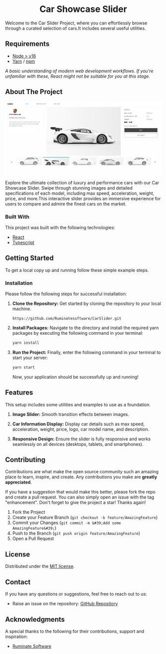 <h1 align="center">Car Showcase Slider</h1>

Welcome to the Car Slider Project, where you can effortlessly browse through a curated selection of cars.It includes several useful utilities.

## Requirements

- [Node > v16](https://nodejs.org/en/)
- [Yarn](https://yarnpkg.com/getting-started/install) / [npm](https://docs.npmjs.com/cli/v10/commands/npm-install)

_A basic understanding of modern web development workflows. If you're unfamiliar with these, React might not be suitable for you at this stage._

## About The Project

![Screenshot](images/cars.gif)

Explore the ultimate collection of luxury and performance cars with our Car Showcase Slider. Swipe through stunning images and detailed specifications of each model, including max speed, acceleration, weight, price, and more.This interactive slider provides an immersive experience for users to compare and admire the finest cars on the market.

### Built With

This project was built with the following technologies:

- [React](https://react.dev/)
- [Typescript](https://www.typescriptlang.org/)

## Getting Started

To get a local copy up and running follow these simple example steps.

### Installation

Please follow the following steps for successful installation:

1. **Clone the Repository:** Get started by cloning the repository to your local machine.

   ```
   https://github.com/Ruminatesoftware/CarSlider.git
   ```

2. **Install Packages:** Navigate to the directory and install the required yarn packages by executing the following command in your terminal:

   ```sh
   yarn install
   ```

3. **Run the Project:** Finally, enter the following command in your terminal to start your server:

   ```sh
   yarn start
   ```

   Now, your application should be successfully up and running!

## Features

This setup includes some utilities and examples to use as a foundation.

1. **Image Slider:** Smooth transition effects between images.

2. **Car Information Display:** Display car details such as max speed, acceleration, weight, price, logo, car model name, and description.

3. **Responsive Design:** Ensure the slider is fully responsive and works seamlessly on all devices (desktops, tablets, and smartphones).

## Contributing

Contributions are what make the open source community such an amazing place to learn, inspire, and create. Any contributions you make are **greatly appreciated**.

If you have a suggestion that would make this better, please fork the repo and create a pull request. You can also simply open an issue with the tag &quot;enhancement&quot;.
Don&#39;t forget to give the project a star! Thanks again!

1. Fork the Project
2. Create your Feature Branch (`git checkout -b feature/AmazingFeature`)
3. Commit your Changes (`git commit -m &#39;Add some AmazingFeature&#39;`)
4. Push to the Branch (`git push origin feature/AmazingFeature`)
5. Open a Pull Request

## License

Distributed under the [MIT license](LICENSE).

## Contact

If you have any questions or suggestions, feel free to reach out to us:

- Raise an issue on the repository: [GitHub Repository](https://github.com/Ruminatesoftware?tab=repositories)

## Acknowledgments

A special thanks to the following for their contributions, support and inspiration:

- [Ruminate Software](https://ruminate.gohero.us/)
